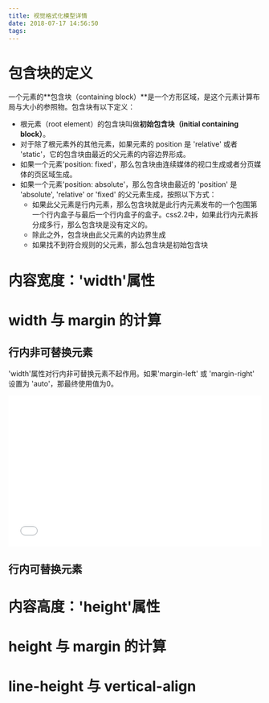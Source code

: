 ```yaml
---
title: 视觉格式化模型详情
date: 2018-07-17 14:56:50
tags:
---
```


# 包含块的定义

一个元素的**包含块（containing block）**是一个方形区域，是这个元素计算布局与大小的参照物。包含块有以下定义：

* 根元素（root element）的包含块叫做**初始包含块（initial containing block）**。
* 对于除了根元素外的其他元素，如果元素的 position 是 'relative' 或者 'static'，它的包含块由最近的父元素的内容边界形成。
* 如果一个元素'position: fixed'，那么包含块由连续媒体的视口生成或者分页媒体的页区域生成。
* 如果一个元素'position: absolute'，那么包含块由最近的 'position' 是 'absolute', 'relative' or 'fixed' 的父元素生成，按照以下方式：
    + 如果此父元素是行内元素，那么包含块就是此行内元素发布的一个包围第一个行内盒子与最后一个行内盒子的盒子。css2.2中，如果此行内元素拆分成多行，那么包含块是没有定义的。
    + 除此之外，包含块由此父元素的内边界生成
    + 如果找不到符合规则的父元素，那么包含块是初始包含块

# 内容宽度：'width'属性

# width 与 margin 的计算

## 行内非可替换元素

'width'属性对行内非可替换元素不起作用。如果'margin-left' 或 'margin-right' 设置为 'auto'，那最终使用值为0。
<iframe width="100%" height="300" src="//jsfiddle.net/qw8880000/2dkbef4q/embedded/html,css,result/" allowfullscreen="allowfullscreen" allowpaymentrequest frameborder="0"></iframe>

## 行内可替换元素



# 内容高度：'height'属性

# height 与 margin 的计算

# line-height 与 vertical-align
